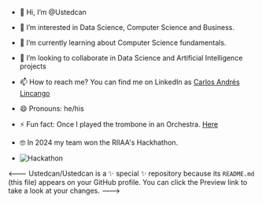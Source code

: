 - 👋 Hi, I’m @Ustedcan
- 👀 I’m interested in Data Science, Computer Science and Business.
- 🌱 I’m currently learning about Computer Science fundamentals.
- 💞️ I’m looking to collaborate in Data Science and Artificial Intelligence projects
- 📫 How to reach me? You can find me on LinkedIn as [Carlos Andrés Lincango](https://www.linkedin.com/in/carlos-andr%C3%A9s-lincango-2b5a60132/?originalSubdomain=ec)
- 😄 Pronouns: he/his
- ⚡ Fun fact: Once I played the trombone in an Orchestra. [Here](https://www.youtube.com/watch?v=jw0Ja6U1H2A&ab_channel=CarlosAndr%C3%A9s)

- 🤓 In 2024 my team won the RIIAA's Hackhathon.

- ![Hackathon](https://lh3.googleusercontent.com/pw/AP1GczPq0Zv6REPiDlSosmnTiXHvSgYKS15y-LJHHnRmCGAjpofWnV5XF0lH2y1rR0h0fbAB0lMCZzKMsL7l4T_kiBqJmc6ejz66X-AANtOSQw4Pchffw7-RX-65pl9RI5qJJ3Upk6QLO0HkiHQ5lxl8vH53dgzcWOxCKHN_KhtF0X-UwdRmEpItdh7RuahnBlxLS7XKw99rNKIDdJ3Qt3JNERh89rfp-HELNGaSpGTJP9HrYxJCY_AM_I7zyG7KYCV-WqCe2CAvxAcaNTkF9crFvJUS24tSJYw1oq8O4bpF2D8KQraRVGaePF59jEyimSAf2SlqyZwpx9RAr5FwbEGunkLzH5lzMUKmdXmoaK9iHPhTjAkTDETMlxumE3-wBDU-mL1ApaKOAF7mDrGLf5OGXXZkeUWYcS26WxcSn3uSVuK-VF8UNPtZXR0MvCQmK1zDo59e-gxfkSFyNG6niPeiJqAuOX8rZgY5rHfHgBcvaj8KHpWX29fNH_USfdqOpZL0RyCSgnchaC22FHETZzsQ6Ac_KXEYWS5vbN3eZ2H1k0RM1vJxZSSJf_uQYL23nQRRFgrHcWgqi_4VUpN1iw6qHsbgTfYU-QCHnyVD8qJbLYfZ4Jyfn-MJRPTZk1XsfiboMBJwKY3Lu7vA777_K_6phSEOHW1sS_Z2LxhpsmTaPR3-ZtviYqlpiG0xVGu7HO-aawhiQAycOfVZPmx2zjtib1TBmlTEaxPqexl4EqEUZBJvGVJhFAPbM2fnyKfdXETf2u0IGOPH78heBncx3Ip33QcokwrI7Rl3YCTA-RwL83XgGPA82k95X5eHTtgfkWkPaGR7j2QePiD-RhY2rg9l3rBc2oZ00Faq6lqIQKjxT5vO2gP9AXQ-4LJDkDByYxxTTMD_fTJOm9maKST8R3b9g3SD=w1154-h869-s-no-gm?authuser=0)

<---
Ustedcan/Ustedcan is a ✨ special ✨ repository because its `README.md` (this file) appears on your GitHub profile.
You can click the Preview link to take a look at your changes.
--->
